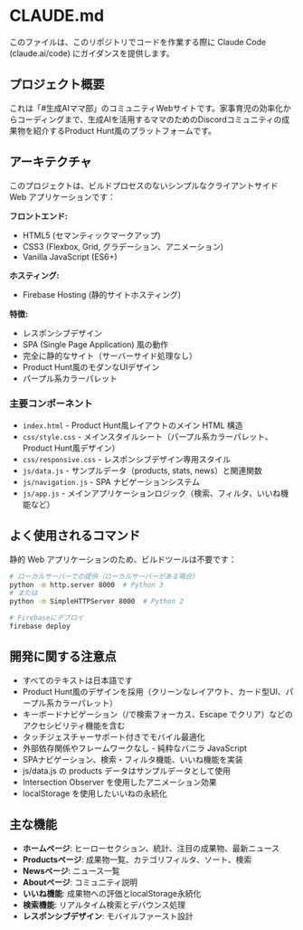 # CLAUDE.md

このファイルは、このリポジトリでコードを作業する際に Claude Code (claude.ai/code) にガイダンスを提供します。

## プロジェクト概要

これは「#生成AIママ部」のコミュニティWebサイトです。家事育児の効率化からコーディングまで、生成AIを活用するママのためのDiscordコミュニティの成果物を紹介するProduct Hunt風のプラットフォームです。

## アーキテクチャ

このプロジェクトは、ビルドプロセスのないシンプルなクライアントサイド Web アプリケーションです：

**フロントエンド:**
- HTML5 (セマンティックマークアップ)
- CSS3 (Flexbox, Grid, グラデーション、アニメーション)
- Vanilla JavaScript (ES6+)

**ホスティング:**
- Firebase Hosting (静的サイトホスティング)

**特徴:**
- レスポンシブデザイン
- SPA (Single Page Application) 風の動作
- 完全に静的なサイト（サーバーサイド処理なし）
- Product Hunt風のモダンなUIデザイン
- パープル系カラーパレット

### 主要コンポーネント

- `index.html` - Product Hunt風レイアウトのメイン HTML 構造
- `css/style.css` - メインスタイルシート（パープル系カラーパレット、Product Hunt風デザイン）
- `css/responsive.css` - レスポンシブデザイン専用スタイル
- `js/data.js` - サンプルデータ（products, stats, news）と関連関数
- `js/navigation.js` - SPA ナビゲーションシステム
- `js/app.js` - メインアプリケーションロジック（検索、フィルタ、いいね機能など）

## よく使用されるコマンド

静的 Web アプリケーションのため、ビルドツールは不要です：

```bash
# ローカルサーバーでの提供（ローカルサーバーがある場合）
python -m http.server 8000  # Python 3
# または
python -m SimpleHTTPServer 8000  # Python 2

# Firebaseにデプロイ
firebase deploy
```

## 開発に関する注意点

- すべてのテキストは日本語です
- Product Hunt風のデザインを採用（クリーンなレイアウト、カード型UI、パープル系カラーパレット）
- キーボードナビゲーション（/で検索フォーカス、Escape でクリア）などのアクセシビリティ機能を含む
- タッチジェスチャーサポート付きでモバイル最適化
- 外部依存関係やフレームワークなし - 純粋なバニラ JavaScript
- SPAナビゲーション、検索・フィルタ機能、いいね機能を実装
- js/data.js の products データはサンプルデータとして使用
- Intersection Observer を使用したアニメーション効果
- localStorage を使用したいいねの永続化

## 主な機能

- **ホームページ**: ヒーローセクション、統計、注目の成果物、最新ニュース
- **Productsページ**: 成果物一覧、カテゴリフィルタ、ソート、検索
- **Newsページ**: ニュース一覧
- **Aboutページ**: コミュニティ説明
- **いいね機能**: 成果物への評価とlocalStorage永続化
- **検索機能**: リアルタイム検索とデバウンス処理
- **レスポンシブデザイン**: モバイルファースト設計
